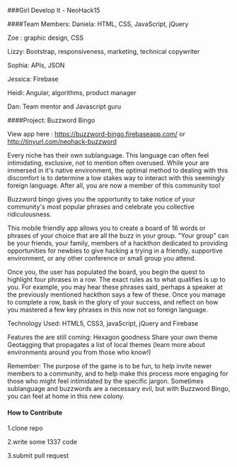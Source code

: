 ###Girl Develop It - NeoHack15

####Team Members:
Daniela: HTML, CSS, JavaScript, jQuery

Zoe : graphic design, CSS

Lizzy: Bootstrap, responsiveness, marketing, technical copywriter

Sophia: APIs, JSON

Jessica: Firebase

Heidi: Angular, algorithms, product manager

Dan: Team mentor and Javascript guru

####Project: Buzzword Bingo

View app here : https://buzzword-bingo.firebaseapp.com/
or  http://tinyurl.com/neohack-buzzword

Every niche has their own sublanguage.  This language can often feel intimidating, exclusive, not to mention often overused.   While your are immersed in it's native environment, the optimal method to dealing with this discomfort is to determine a low stakes way to interact with this seemingly foreign language.  After all, you are now a member of this community too!

Buzzword bingo gives you the opportunity to take notice of your community's most popular phrases and celebrate you collective ridiculousness.  

This mobile friendly app allows you to create a board of 16 words or phrases of your choice that are all the buzz in your group.  "Your group" can be your friends, your family, members of a hackthon dedicated to providing opportunities for newbies to give hacking a trying in a friendly, supportive environment, or any other conference or small group you attend.

Once you, the user has populated the board, you begin the quest to highlight four phrases in a row.  The exact rules as to what qualifies is up to you.  For example, you may hear these phrases said, perhaps a speaker at the previously mentioned hackthon says a few of these.  Once you manage to complete a row, bask in the glory of your success, and reflect on how you mastered a few key phrases in this now not so foreign language.

Technology Used:
HTML5, CSS3, javaScript, jQuery and Firebase

Features the are still coming:
Hexagon goodness
Share your own theme
Geotagging that propagates a list of local themes (learn more about environments around you from those who know!)

Remember:
The purpose of the game is to be fun, to help invite newer members to a community, and to help make this process more engaging for those who might feel intimidated by the specific jargon.  Sometimes sublanguage and buzzwords are a necessary evil, but with Buzzword Bingo, you can feel at home in this new colony.

#### How to Contribute
1.clone repo

2.write some 1337 code

3.submit pull request


